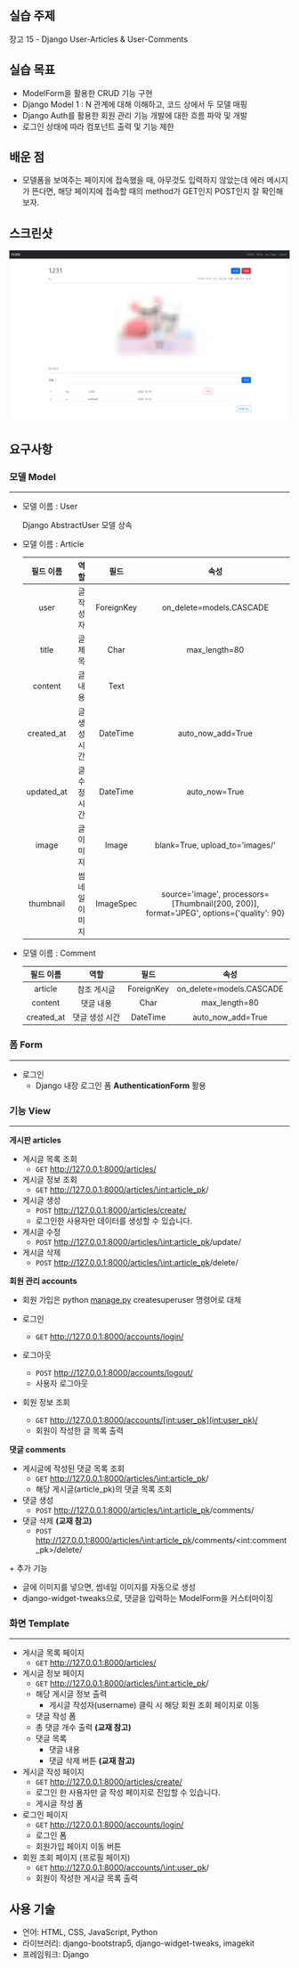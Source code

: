 ## 실습 주제

장고 15 - Django User-Articles & User-Comments



## 실습 목표

- ModelForm을 활용한 CRUD 기능 구현
- Django Model 1 : N 관계에 대해 이해하고, 코드 상에서 두 모델 매핑
- Django Auth를 활용한 회원 관리 기능 개발에 대한 흐름 파악 및 개발
- 로그인 상태에 따라 컴포넌트 출력 및 기능 제한



## 배운 점

- 모델폼을 보여주는 페이지에 접속했을 때, 아무것도 입력하지 않았는데 에러 메시지가 뜬다면, 해당 페이지에 접속할 때의 method가 GET인지 POST인지 잘 확인해보자.



## 스크린샷

![image-20221019212003319](Assets/README.assets/image-20221019212003319.png)



## 요구사항

### 모델 Model

---

- 모델 이름 : User

  Django AbstractUser 모델 상속



- 모델 이름 : Article

  | 필드 이름  |     역할      |    필드    |                             속성                             |
  | :--------: | :-----------: | :--------: | :----------------------------------------------------------: |
  |    user    |   글 작성자   | ForeignKey |                   on_delete=models.CASCADE                   |
  |   title    |    글 제목    |    Char    |                        max_length=80                         |
  |  content   |    글 내용    |    Text    |                                                              |
  | created_at | 글 생성 시간  |  DateTime  |                      auto_now_add=True                       |
  | updated_at | 글 수정 시간  |  DateTime  |                        auto_now=True                         |
  |   image    |   글 이미지   |   Image    |               blank=True, upload_to='images/'                |
  | thumbnail  | 썸네일 이미지 | ImageSpec  | source='image', processors=[Thumbnail(200, 200)], format='JPEG', options={'quality': 90} |



- 모델 이름 : Comment

  | 필드 이름  |      역할      |    필드    |           속성           |
  | :--------: | :------------: | :--------: | :----------------------: |
  |  article   |  참조 게시글   | ForeignKey | on_delete=models.CASCADE |
  |  content   |   댓글 내용    |    Char    |      max_length=80       |
  | created_at | 댓글 생성 시간 |  DateTime  |    auto_now_add=True     |



### 폼 Form

---

- 로그인
  - Django 내장 로그인 폼 **AuthenticationForm** 활용




### 기능 View

---

**게시판 articles**

- 게시글 목록 조회
  - `GET` http://127.0.0.1:8000/articles/
- 게시글 정보 조회
  - `GET` http://127.0.0.1:8000/articles/\<int:article_pk>/
- 게시글 생성
  - `POST` http://127.0.0.1:8000/articles/create/
  - 로그인한 사용자만 데이터를 생성할 수 있습니다.
- 게시글 수정
  - `POST` http://127.0.0.1:8000/articles/\<int:article_pk>/update/
- 게시글 삭제
  - `POST` http://127.0.0.1:8000/articles/\<int:article_pk>/delete/



**회원 관리 accounts**

- 회원 가입은 python [manage.py](http://manage.py) createsuperuser 명령어로 대체

- 로그인
  - `GET` http://127.0.0.1:8000/accounts/login/
- 로그아웃
  - `POST` http://127.0.0.1:8000/accounts/logout/
  - 사용자 로그아웃
- 회원 정보 조회
  - `GET` http://127.0.0.1:8000/accounts/[int:user_pk](int:user_pk)/
  - 회원이 작성한 글 목록 출력



**댓글 comments**

- 게시글에 작성된 댓글 목록 조회
  - `GET` http://127.0.0.1:8000/articles/\<int:article_pk>/
  - 해당 게시글(article_pk)의 댓글 목록 조회
- 댓글 생성
  - `POST` http://127.0.0.1:8000/articles/\<int:article_pk>/comments/
- 댓글 삭제 **(교재 참고)**
  - `POST` http://127.0.0.1:8000/articles/\<int:article_pk>/comments/\<int:comment_pk>/delete/



\+ 추가 기능

- 글에 이미지를 넣으면, 썸네일 이미지를 자동으로 생성
- django-widget-tweaks으로, 댓글을 입력하는 ModelForm을 커스터마이징



### 화면 Template

---

- 게시글 목록 페이지
  - `GET` http://127.0.0.1:8000/articles/
- 게시글 정보 페이지
  - `GET` http://127.0.0.1:8000/articles/\<int:article_pk>/
  - 해당 게시글 정보 출력
    - 게시글 작성자(username) 클릭 시 해당 회원 조회 페이지로 이동
  - 댓글 작성 폼
  - 총 댓글 개수 출력 **(교재 참고)**
  - 댓글 목록
    - 댓글 내용
    - 댓글 삭제 버튼 **(교재 참고)**
- 게시글 작성 페이지
  - `GET` http://127.0.0.1:8000/articles/create/
  - 로그인 한 사용자만 글 작성 페이지로 진입할 수 있습니다.  
  - 게시글 작성 폼
- 로그인 페이지
  - `GET` http://127.0.0.1:8000/accounts/login/
  - 로그인 폼
  - 회원가입 페이지 이동 버튼
- 회원 조회 페이지 (프로필 페이지)
  - `GET` http://127.0.0.1:8000/accounts/\<int:user_pk>/
  - 회원이 작성한 게시글 목록 출력



## 사용 기술

- 언어: HTML, CSS, JavaScript, Python
- 라이브러리: django-bootstrap5, django-widget-tweaks, imagekit
- 프레임워크: Django
